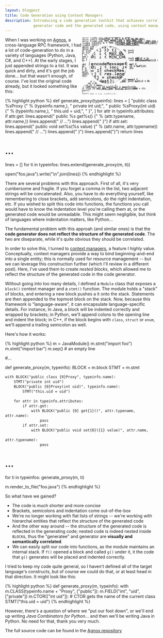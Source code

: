 ```yaml
---
layout: blogpost
title: Code Generation using Context Managers
description: Introducing a code generation toolkit that achieves correlation between the
             generator code and the generated code, using context managers
---
```


<img src="/static/res/2012-01-31-code.jpg" style="float:right; width:250px;" />

When I was working on [Agnos](https://github.com/tomerfiliba/agnos), a cross-language RPC framework,
I had a lot of code-generation to do in a variety of languages (Python, Java, C#, and C++). 
At the early stages, I just appended strings to a list. It was quick and dirty, and it's got the 
job done... but that wasn't enough, of course. I've lost the original code already, but it looked 
something like this:

{% highlight python %}
def generate_proxy(typeinfo):
    lines = [
        "public class %sProxy {" % (typeinfo.name,),
        "    private int uid;",
        "    public %sProxy(int uid) {" % (typeinfo.name,),
        "        this.uid = uid;",
        "    }",
    ]
    for attr in typeinfo.attributes:
        if attr.get:
            lines.append("    public %s get%s() {" % (attr.typename, 
                                                    attr.name,))
            lines.append("        // ...")
            lines.append("    }")
        if attr.set:
            lines.append("    public void set%s(%s value) {" % (attr.name, 
                                                            attr.typename))
            lines.append("        // ...")
            lines.append("    }")
    lines.append("}")
    return lines
# ...

lines = []
for ti in typeinfos:
    lines.extend(generate_proxy(m, ti))

open("foo.java").write("\n".join(lines))
{% endhighlight %} 

There are several problems with this approach. First of all, it's very cumbersome and fragile.
If you forget a comma in the list, two adjacent strings will be concatenated. Also, you have
to do everything yourself, like remembering to close brackets, add semicolons, do the right
indentation, etc. If you wished to split this code into functions, the functions you call would 
have to know the indentation level you're calling them at, or the generated code would be 
unreadable. This might seem negligible, but think of languages where indentation matters, like
Python...

The fundamental problem with this approah (and similar ones) is that the **code generator does 
not reflect the structure of the generated code**. The two are diseparate, while it's quite 
obvious they should be correlated.  

In order to solve this, I turned to [context managers](http://www.python.org/dev/peps/pep-0343/),
a feature I highly value. Conceptually, context managers provide a way to bind beginning-and-end
into a single entity; this is normally used for resource management -- but we can leverage this 
construction further (which I'll review in a different post). Here, I've used them to create 
*nested blocks*, which allowed me to reflect the structure of the generated code in the code 
generator.

Without going into too many details, I defined a `Module` class that exposes a `block()` 
context manager and a `stmt()` function. The module holds a "stack" of blocks, and entering a new 
block pushes a it onto the stack. Statements are then appended to the topmost block on the stack. 
Now, because this framework is "language-aware", it can encapsulate language-specific details.
For instance, In Java, a block will be indented correctly and wrapped by brackets; in Python, 
we'll append colons to the opening line and indent the block; in C++, if the block begins with 
`class`, `struct` or `enum`, we'll append a trailing semicolon as well.

Here's how it works:

{% highlight python %}
m = JavaModule()
m.stmt("import foo")
m.stmt("import bar")
m.sep()   # an empty line

#...

def generate_proxy(m, typeinfo):
    BLOCK = m.block
    STMT = m.stmt
    
    with BLOCK("public class {0}Proxy", typeinfo.name):
        STMT("private int uid")
        BLOCK("public {0}Proxy(int uid)", typeinfo.name):
            STMT("this.uid = uid")
    
        for attr in typeinfo.attributes:
            if attr.get:
                with BLOCK("public {0} get{1}()", attr.typename, attr.name):
                    pass
            if attr.set:
                with BLOCK("public void set{0}({1} value)", attr.name, 
                                                            attr.typename):
                    pass
# ...

for ti in typeinfos:
    generate_proxy(m, ti)

m.render_to_file("foo.java")
{% endhighlight %} 

So what have we gained?
 
*   The code is much shorter and more concise
*   Brackets, semicolons and indentation come out-of-the-box
*   We're no longer working with flat lists of strings -- we're working with hierarchal entities
    that reflect the structure of the generated code
*   And the other way around -- the structure of the generated code is reflected in the generating
    code; nested code is indeed nested inside `BLOCK`s, thus the "generatee" and generator are 
    **visually and semantically correlated**. 
*   We can easily split our code into functions, as the module maintains an internal stack.
    If `f()` opened a block and called `g()` under it, it the code that `g()` generates will be
    placed and indented correctly.

I tried to keep my code quite general, so I haven't defined all of the target language's 
constructs, but of course we could do that, or at least head in that direction.
It might look like this:

{% highlight python %}
def generate_proxy(m, typeinfo):
    with m.CLASS(typeinfo.name + "Proxy", ["public"]):
        m.FIELD("int", "uid", ["private"])
        m.CTOR(["int uid"]):   # CTOR gets the name of the current class
            STMT("this.uid = uid")
{% endhighlight %}

However, there's a question of where we "put our foot down", or we'll end up writing *Java 
Combinators for Python*... and then we'll be writing Java in Python. No need for that, 
thank you very much.

The full source code can be found in the 
[Agnos repository](https://github.com/tomerfiliba/agnos/blob/master/compiler/src/agnos_compiler/langs/clike.py)


